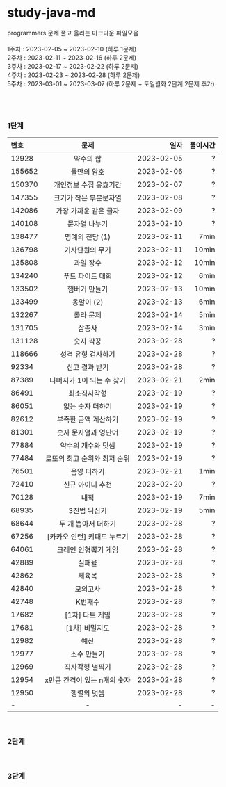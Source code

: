 # study-java-md

programmers 문제 풀고 올리는 마크다운 파일모음<br>
<br>
1주차 : 2023-02-05 ~ 2023-02-10 (하루 1문제)<br>
2주차 : 2023-02-11 ~ 2023-02-16 (하루 2문제)<br>
3주차 : 2023-02-17 ~ 2023-02-22 (하루 2문제)<br>
4주차 : 2023-02-23 ~ 2023-02-28 (하루 2문제)<br>
5주차 : 2023-03-01 ~ 2023-03-07 (하루 2문제 + 토일월화 2단계 2문제 추가)<br>
<br> 
<br>
<br>

### 1단계
| 번호 | 문제 | 일자 | 풀이시간 |
|:----------|:----------:|----------:|----------:|
| 12928 | 약수의 합 | 2023-02-05 | ? |
| 155652 | 둘만의 암호 | 2023-02-06 | ? |
| 150370 | 개인정보 수집 유효기간 | 2023-02-07 | ? |
| 147355 | 크기가 작은 부분문자열 | 2023-02-08 | ? |
| 142086 | 가장 가까운 같은 글자 | 2023-02-09 | ? |
| 140108 | 문자열 나누기 | 2023-02-10 | ? |
| 138477 | 명예의 전당 (1) | 2023-02-11 | 7min |
| 136798 | 기사단원의 무기 | 2023-02-11 | 10min |
| 135808 | 과일 장수 | 2023-02-12 | 10min |
| 134240 | 푸드 파이트 대회 | 2023-02-12 | 6min |
| 133502 | 햄버거 만들기 | 2023-02-13 | 10min |
| 133499 | 옹알이 (2) | 2023-02-13 | 6min |
| 132267 | 콜라 문제 | 2023-02-14 | 5min |
| 131705 | 삼총사 | 2023-02-14 | 3min |
| 131128 | 숫자 짝꿍 | 2023-02-28 | ? |
| 118666 | 성격 유형 검사하기 | 2023-02-28 | ? |
| 92334 | 신고 결과 받기 | 2023-02-28 | ? |
| 87389 | 나머지가 1이 되는 수 찾기 | 2023-02-21 | 2min |
| 86491 | 최소직사각형 | 2023-02-19 | ? |
| 86051 | 없는 숫자 더하기 | 2023-02-19 | ? |
| 82612 | 부족한 금액 계산하기 | 2023-02-19 | ? |
| 81301 | 숫자 문자열과 영단어 | 2023-02-19 | ? |
| 77884 | 약수의 개수와 덧셈 | 2023-02-19 | ? |
| 77484 | 로또의 최고 순위와 최저 순위 | 2023-02-19 | ? |
| 76501 | 음양 더하기 | 2023-02-21 | 1min |
| 72410 | 신규 아이디 추천 | 2023-02-20 | ? |
| 70128 | 내적 | 2023-02-19 | 7min |
| 68935 | 3진법 뒤집기 | 2023-02-19 | 5min |
| 68644 | 두 개 뽑아서 더하기 | 2023-02-28 | ? |
| 67256 | [카카오 인턴] 키패드 누르기 | 2023-02-28 | ? |
| 64061 | 크레인 인형뽑기 게임 | 2023-02-28 | ? |
| 42889 | 실패율 | 2023-02-28 | ? |
| 42862 | 체육복 | 2023-02-28 | ? |
| 42840 | 모의고사 | 2023-02-28 | ? |
| 42748 | K번째수 | 2023-02-28 | ? |
| 17682 | [1차] 다트 게임 | 2023-02-28 | ? |
| 17681 | [1차] 비밀지도 | 2023-02-28 | ? |
| 12982 | 예산 | 2023-02-28 | ? |
| 12977 | 소수 만들기 | 2023-02-28 | ? |
| 12969 | 직사각형 별찍기 | 2023-02-28 | ? |
| 12954 | x만큼 간격이 있는 n개의 숫자 | 2023-02-28 | ? |
| 12950 | 행렬의 덧셈 | 2023-02-28 | ? |
| - | - | - | - |
<br>

### 2단계
<br>

### 3단계
<br>


